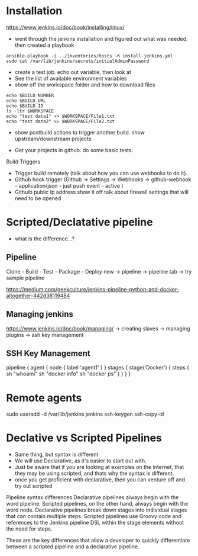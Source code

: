 
# Installation
https://www.jenkins.io/doc/book/installing/linux/
- went through the jenkins installation and figured out what was needed. then created a playbook

```
ansible-playbook -i ../inventories/hosts -K install-jenkins.yml
sudo cat /var/lib/jenkins/secrets/initialAdminPassword
```

- create a test job. echo out variable, then look at
- See the list of available environment variables
- show off the workspace folder and how to download files
```
echo $BUILD_NUMBER
echo $BUILD_URL
echo $BUILD_ID
ls -ltr $WORKSPACE
echo "test data1" >> $WORKSPACE/File1.txt
echo "test data2" >> $WORKSPACE/File2.txt

```

- show postbuild actions to trigger another build. show upstream/downstream projects


- Get your projects in github. do some basic tests.


Build Triggers
- Trigger build remotely (talk about how you can use webhooks to do it).
- Github hook trigger (Github -> Settings -> Webhooks -> github-webhook - application/json - just push event - active )
- Githuib public Ip address show it off talk about firewall settings that will need to be opened


# Scripted/Declatative pipeline
- what is the difference...?

## Pipeline
Clone - Build - Test - Package - Deploy
new -> pipeline -> pipeline tab -> try sample pipeline

https://medium.com/geekculture/jenkins-pipeline-python-and-docker-altogether-442d38119484

## Managing jenkins
https://www.jenkins.io/doc/book/managing/
-> creating slaves
-> managing plugins
-> ssh key management

## SSH Key Management
pipeline {
    agent {
        node {
            label 'agent1'
        }
    }
    stages {
        stage('Docker') {
            steps {
                sh "whoami"
                sh "docker info"
                sh "docker ps"
            }
        }
    }
}


# Remote agents
sudo useradd -d /var/lib/jenkins jenkins
ssh-keygen
ssh-copy-id


# Declative vs Scripted Pipelines
- Same thing, but syntax is different
- We will use Declarative, as it's easier to start out with.
- Just be aware that if you are looking at examples on the internet, that they may be using scripted, and thats why the syntax is different.
- once you get proficient with declarative, then you can venture off and try out scripted


Pipeline syntax differences
Declarative pipelines always begin with the word pipeline. Scripted pipelines, on the other hand, always begin with the word node. Declarative pipelines break down stages into individual stages that can contain multiple steps. Scripted pipelines use Groovy code and references to the Jenkins pipeline DSL within the stage elements without the need for steps.

These are the key differences that allow a developer to quickly differentiate between a scripted pipeline and a declarative pipeline.